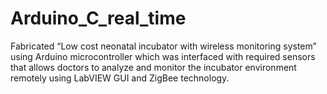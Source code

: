 # Arduino_C_real_time
Fabricated “Low cost neonatal incubator with wireless monitoring system” using Arduino microcontroller which was interfaced with required sensors that allows doctors to analyze and monitor the incubator environment remotely using LabVIEW GUI and ZigBee technology. 
